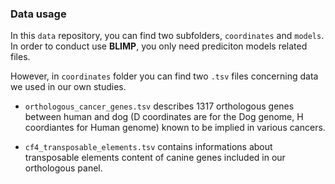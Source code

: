 ### Data usage
In this `data` repository, you can find two subfolders, `coordinates` and `models`. 
In order to conduct use **BLIMP**, you only need prediciton models related files.

However, in `coordinates` folder you can find two `.tsv` files concerning data we used in our own studies.

- `orthologous_cancer_genes.tsv` describes 1317 orthologous genes between human and dog (D coordinates are for the Dog genome, 
H coordiantes for Human genome) known to be implied in various cancers.

- `cf4_transposable_elements.tsv` contains informations about transposable elements content of canine genes included in our orthologous panel.
